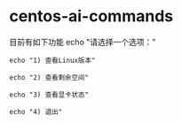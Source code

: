 # centos-ai-commands
目前有如下功能
    echo "请选择一个选项："
    
    echo "1) 查看Linux版本"
    
    echo "2) 查看剩余空间"
    
    echo "3) 查看显卡状态"
    
    echo "4) 退出"
